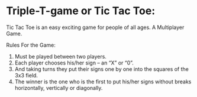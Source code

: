 # Triple-T-game or Tic Tac Toe:
 Tic Tac Toe is an easy exciting game for people of all ages. A Multiplayer Game.

Rules For the Game:
1. Must be played between two players.
2. Each player chooses his/her sign – an “X” or “0”.
3. And taking turns they put their signs one by one into the squares of the 3x3 field.
4. The winner is the one who is the first to put his/her signs without breaks horizontally, vertically or diagonally.
